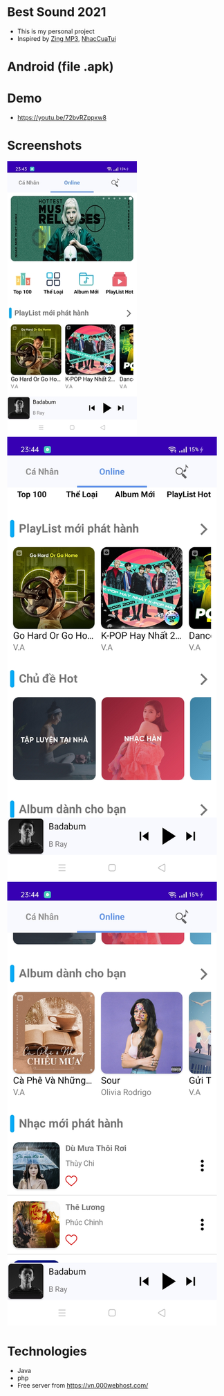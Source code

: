 # Best Sound 2021
- This is my personal project
- Inspired by [Zing MP3](https://play.google.com/store/apps/details?id=com.zing.mp3), [NhacCuaTui](https://play.google.com/store/apps/details?id=ht.nct&hl=vi&gl=US)
# Android (file .apk)
# Demo
- https://youtu.be/72bvRZppxw8
# Screenshots

![](Images/1.jpg) ![](Images/2.jpg) ![](Images/3.jpg)
# Technologies
- Java
- php
- Free server from https://vn.000webhost.com/
